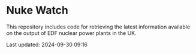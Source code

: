 # Nuke Watch

This repository includes code for retrieving the latest information available on the output of EDF nuclear power plants in the UK.

Last updated: 2024-09-30 09:16